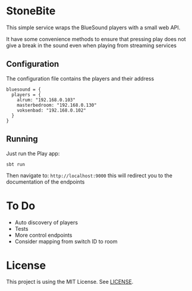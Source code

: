 # StoneBite
This simple service wraps the BlueSound players with a small web API.

It have some convenience methods to ensure that pressing play does not give a break in the sound even when playing from streaming services

## Configuration
The configuration file contains the players and their address
```
bluesound = {
  players = {
    alrum: "192.168.0.103"
    masterbedroom: "192.168.0.130"
    voksenbad: "192.168.0.102"
  }
}
```

## Running
Just run the Play app:
```
sbt run
```

Then navigate to: ```http://localhost:9000``` this will redirect you to the documentation of the endpoints

# To Do
* Auto discovery of players
* Tests
* More control endpoints
* Consider mapping from switch ID to room

# License
This project is using the MIT License. See [LICENSE](LICENSE).

